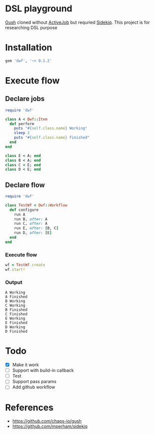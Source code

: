 # DSL playground
[Gush](https://github.com/chaps-io/gush) cloned without [ActiveJob](https://guides.rubyonrails.org/active_job_basics.html) but requried [Sidekiq](https://github.com/mperham/sidekiq). This project is for researching DSL purpose

# Installation
```ruby
gem 'dwf', '~> 0.1.2'
```
# Execute flow
## Declare jobs

```ruby
require 'dwf'

class A < Dwf::Item
  def perform
    puts "#{self.class.name} Working"
    sleep 2
    puts "#{self.class.name} Finished"
  end
end

class E < A; end
class B < A; end
class C < E; end
class D < E; end
```

## Declare flow
```ruby
require 'dwf'

class TestWf < Dwf::Workflow
  def configure
    run A
    run B, after: A
    run C, after: A
    run E, after: [B, C]
    run D, after: [E]
  end
end

```

### Execute flow
```ruby
wf = TestWf.create
wf.start!
```

### Output
```
A Working
A Finished
B Working
C Working
B Finished
C Finished
E Working
E Finished
D Working
D Finished
```

# Todo
- [x] Make it work
- [ ] Support with build-in callback
- [ ] Test
- [ ] Support pass params
- [ ] Add github workflow

# References
- https://github.com/chaps-io/gush
- https://github.com/mperham/sidekiq
